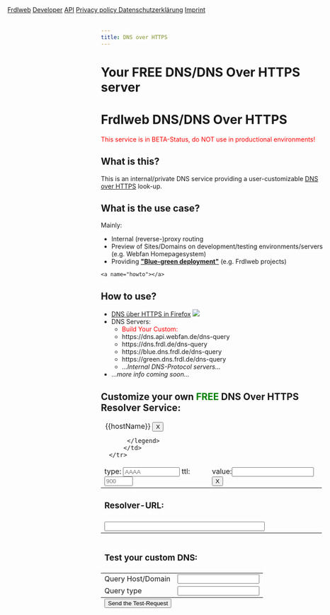 ```yaml
---
title: DNS over HTTPS
---
```


# Your FREE DNS/DNS Over HTTPS server

<div oc-lazy-load="['https://dns.api.webfan.de/dns-api.js', 'ui-notification', 'frdl-ui-progressbar']">	
	<frdl-progressbar></frdl-progressbar>	
	 

	 
<div ng-show="progressbarValue" class="page-header-wrapper" style="height:16px;width:100%;position:fixed;left:0px;top:0px;z-index:999;">
	<span frdl-id="mainProgressBar" ng-bind="progressHint" style="left:0px;top:0px;position:fixed;"></span>
	<uib-progressbar frdl-id="mainProgressBar" animate="true" value="progressbarValue" max="100" type="success"></uib-progressbar>     
</div>	
		
<div class="d-block f-top" ui-view="topBarView">		           
	<div style="position:fixed;float:top;padding:4px;padding-top:2px;margin:12px;z-Index:999;top:1px;left:1px;" ng-cloak>	
	  <a href="https://frdl.de" class="btn btn-primary">Frdlweb</a>
	  <a href="https://apps.api.frdl.de/developer/" class="btn btn-primary">Developer</a>
	  <a href="https://apps.api.frdl.de" class="btn btn-primary">API</a>
	  <a href="https://registry.frdl.de/?goto=oidplus%3Aresources%24About%2FDatenschutzerklaerung.html" class="btn-sm btn-primary">Privacy policy&nbsp;Datenschutzerkl&auml;rung</a>
	  <a href="https://registry.frdl.de/?goto=oidplus%3Aresources%24About%2FImpressum.html" class="btn-sm btn-primary">Imprint</a>
	</div>        	
</div>					 
<div ng-controller="buildResolverUrlCtrl">	                 	
        
<h1>Frdlweb DNS/DNS Over HTTPS</h1>
	<p style="color:red;">This service is in BETA-Status, do NOT use in productional environments!</p>

	
<h2>What is this?</h2>
<p>	
 This is an internal/private DNS service providing a <a onclick="location.hash='builder';">user-customizable</a> <a href="https://de.wikipedia.org/wiki/DNS_over_HTTPS" target="_blank">DNS over HTTPS</a> look-up.	
</p>
	
	
<h2>What is the use case?</h2>
Mainly:
<ul>
	<li>Internal (reverse-)proxy routing</li>	
	<li>Preview of Sites/Domains on development/testing environments/servers (e.g. Webfan Homepagesystem)</li>
	<li>Providing <strong><a href="http://wfpu.de/docs/blue-green_deployment.pdf" target="blank">&quot;Blue-green deployment&quot;</a></strong> (e.g. Frdlweb projects)</li>
</ul>

	<a name="howto"></a>
<h2>How to use?</h2>	
<ul>
	<li><a href="https://support.mozilla.org/de/kb/firefox-dns-über-https#" target="blank">DNS über HTTPS in Firefox</a> 
	<img src="https://frdl.ws/cloudsharing/s/B7QSP6572EdQTYf/preview" style="max-width:364px;width:auto;height:auto;" /></li>
	<li>DNS Servers:
		<ul>
			<li><a onclick="location.hash='builder';" style="color:red;">Build Your Custom: <span ng-bind="resolverUrl"></span></a></li>
			<li>https://dns.api.webfan.de/dns-query</li>
			<li>https://dns.frdl.de/dns-query</li>
			<li>https://blue.dns.frdl.de/dns-query</li>
			<li>https://green.dns.frdl.de/dns-query</li>			
			<li>...<i>Internal DNS-Protocol servers...</i></li>
		</ul>
	</li>
	<li>...<i>more info coming soon...</i></li>
</ul>
	<a name="builder"></a>
	<h2>Customize your own <span style="color:green;">FREE</span> DNS Over HTTPS Resolver Service:</h2>
<table style="width:99%;">
  <thead ng-repeat="(hostName, records) in MyDNS">
	 <tr> 
      <td colspan="2">
		  <legend>
		  <span ng-bind="hostName" style="display:inline;">{{hostName}}</span> 
		    <button class="btn-sm btn-danger" ng-click="removeRecord(hostName)">X</button>
			  
		  </legend>
		 </td>
	 </tr>	
	  
  <tr ng-repeat="record in records track by $index">
    <td>
		type: <input  style="max-width:128px;" type="text"  placeholder="AAAA" ng-model="MyDNS
[hostName][$index][0]"> ttl: <input style="max-width:64px;" type="text" placeholder="900" ng-model="MyDNS
[hostName][$index][2]">
	  </td>
    <td>
		value:<input type="text" ng-model="MyDNS
[hostName][$index][1]">	  
		<button class="btn-sm btn-danger" ng-click="removeRecord(hostName, $index)">X</button>
	  </td>	  
  </tr>	  
  </thead>	
  <tbody>	
	<tr> 
    <td colspan="2"><h3>Resolver-URL:</h3></td>    
  </tr>	  
  <tr>   
    <td colspan="2">	
		<input type="text" readonly onclick="this.select()" ng-model="resolverUrl" style="width:75%;">	   
	  </td>
  </tr>	    
    </tbody>	    
  </table>
  
  
  <table style="width:99%;">
	 <thead>	
  <tr> 
    <td colspan="2"><h3>Test your custom DNS:</h3></td>    
  </tr>
	 </thead>	
  <tr>
    <td>Query Host/Domain</td>
    <td><input type="text" id="qname" ng-model="testRequest.qname"></td>
  </tr>
  <tr>
    <td>Query type</td>
    <td><input type="text" id="qtype" ng-model="testRequest.qtype"></td>
  </tr>
	
  <tfoot>
  <tr> 
    <td colspan="2"><button ng-click="clickTestLink()">Send the Test-Request</button></td>
  </tr>

  </tfoot>
</table>	
<a name="testresult"></a><pre ng-show="testResult" ng-bind-html="testResultJSON"></pre>
	</div>						 
</div>
<script type="text/javascript" src="https://frdl.webfan.de/app/js/frdlweb.js"></script>	
<dsgvo-adsense></dsgvo-adsense>	
